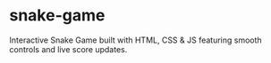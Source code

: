 # snake-game 
Interactive Snake Game built with HTML, CSS & JS featuring smooth controls and live score updates.
